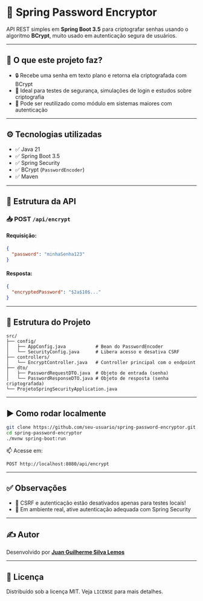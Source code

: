 
# 🔐 Spring Password Encryptor

API REST simples em **Spring Boot 3.5** para criptografar senhas usando o algoritmo **BCrypt**, muito usado em autenticação segura de usuários.

---

## 🚀 O que este projeto faz?

- 🔒 Recebe uma senha em texto plano e retorna ela criptografada com BCrypt
- 🧪 Ideal para testes de segurança, simulações de login e estudos sobre criptografia
- 🔁 Pode ser reutilizado como módulo em sistemas maiores com autenticação

---

## ⚙️ Tecnologias utilizadas

- ✅ Java 21
- ✅ Spring Boot 3.5
- ✅ Spring Security
- ✅ BCrypt (`PasswordEncoder`)
- ✅ Maven

---

## 🔁 Estrutura da API

### 📥 POST `/api/encrypt`

#### Requisição:
```json
{
  "password": "minhaSenha123"
}
```

#### Resposta:
```json
{
  "encryptedPassword": "$2a$10$..."
}
```

---

## 📁 Estrutura do Projeto

```
src/
├── config/
│   ├── AppConfig.java           # Bean do PasswordEncoder
│   └── SecurityConfig.java      # Libera acesso e desativa CSRF
├── controllers/
│   └── EncryptController.java   # Controller principal com o endpoint
├── dto/
│   ├── PasswordRequestDTO.java  # Objeto de entrada (senha)
│   └── PasswordResponseDTO.java # Objeto de resposta (senha criptografada)
└── ProjetoSpringSecurityApplication.java
```

---

## ▶️ Como rodar localmente

```bash
git clone https://github.com/seu-usuario/spring-password-encryptor.git
cd spring-password-encryptor
./mvnw spring-boot:run
```

📫 Acesse em:
```
POST http://localhost:8080/api/encrypt
```

---

## ✅ Observações

- 🚨 CSRF e autenticação estão desativados apenas para testes locais!
- 🔐 Em ambiente real, ative autenticação adequada com Spring Security

---

## ✍️ Autor

Desenvolvido por **[Juan Guilherme Silva Lemos](https://www.linkedin.com/in/juan-guilherme-silva-lemos-40b516244/)**

---

## 📄 Licença

Distribuído sob a licença MIT. Veja `LICENSE` para mais detalhes.
